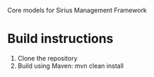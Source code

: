 
Core models for Sirius Management Framework

# Build instructions

1. Clone the repository
2. Build using Maven: mvn clean install

